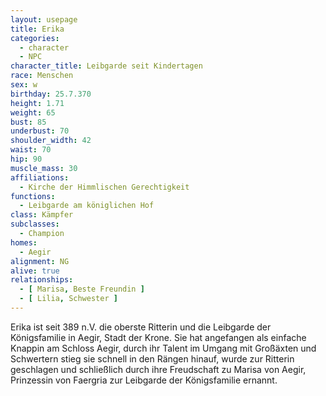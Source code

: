 ```yaml
---
layout: usepage
title: Erika
categories:
  - character
  - NPC
character_title: Leibgarde seit Kindertagen
race: Menschen
sex: w
birthday: 25.7.370
height: 1.71
weight: 65
bust: 85
underbust: 70
shoulder_width: 42
waist: 70
hip: 90
muscle_mass: 30
affiliations:
  - Kirche der Himmlischen Gerechtigkeit
functions:
  - Leibgarde am königlichen Hof
class: Kämpfer
subclasses:
  - Champion
homes:
  - Aegir
alignment: NG
alive: true
relationships:
  - [ Marisa, Beste Freundin ]
  - [ Lilia, Schwester ]
---
```


Erika ist seit 389 n.V. die oberste Ritterin und die Leibgarde der Königsfamilie in Aegir, Stadt der Krone. Sie hat
angefangen als einfache Knappin am Schloss Aegir, durch ihr Talent im Umgang mit Großäxten und Schwertern stieg sie
schnell in den Rängen hinauf, wurde zur Ritterin geschlagen und schließlich durch ihre Freudschaft zu Marisa von Aegir,
Prinzessin von Faergria zur Leibgarde der Königsfamilie ernannt.